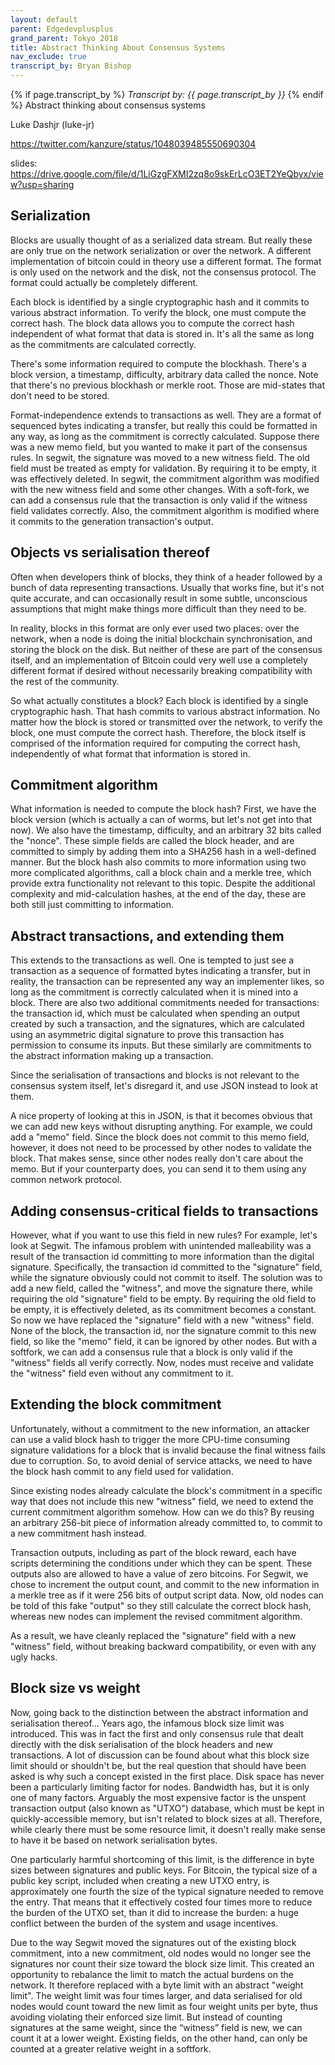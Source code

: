 ```yaml
---
layout: default
parent: Edgedevplusplus
grand_parent: Tokyo 2018
title: Abstract Thinking About Consensus Systems
nav_exclude: true
transcript_by: Bryan Bishop
---
```


{% if page.transcript_by %} <i>Transcript by:
{{ page.transcript_by }}</i> {% endif %} Abstract thinking about
consensus systems

Luke Dashjr (luke-jr)

<https://twitter.com/kanzure/status/1048039485550690304>

slides:
<https://drive.google.com/file/d/1LiGzgFXMI2zq8o9skErLcO3ET2YeQbyx/view?usp=sharing>

## Serialization

Blocks are usually thought of as a serialized data stream. But really
these are only true on the network serialization or over the network. A
different implementation of bitcoin could in theory use a different
format. The format is only used on the network and the disk, not the
consensus protocol. The format could actually be completely different.

Each block is identified by a single cryptographic hash and it commits
to various abstract information. To verify the block, one must compute
the correct hash. The block data allows you to compute the correct hash
independent of what format that data is stored in. It's all the same as
long as the commitments are calculated correctly.

There's some information required to compute the blockhash. There's a
block version, a timestamp, difficulty, arbitrary data called the nonce.
Note that there's no previous blockhash or merkle root. Those are
mid-states that don't need to be stored.

Format-independence extends to transactions as well. They are a format
of sequenced bytes indicating a transfer, but really this could be
formatted in any way, as long as the commitment is correctly calculated.
Suppose there was a new memo field, but you wanted to make it part of
the consensus rules. In segwit, the signature was moved to a new witness
field. The old field must be treated as empty for validation. By
requiring it to be empty, it was effectively deleted. In segwit, the
commitment algorithm was modified with the new witness field and some
other changes. With a soft-fork, we can add a consensus rule that the
transaction is only valid if the witness field validates correctly.
Also, the commitment algorithm is modified where it commits to the
generation transaction's output.

## Objects vs serialisation thereof

Often when developers think of blocks, they think of a header followed
by a bunch of data representing transactions. Usually that works fine,
but it's not quite accurate, and can occasionally result in some subtle,
unconscious assumptions that might make things more difficult than they
need to be.

In reality, blocks in this format are only ever used two places: over
the network, when a node is doing the initial blockchain
synchronisation, and storing the block on the disk. But neither of these
are part of the consensus itself, and an implementation of Bitcoin could
very well use a completely different format if desired without
necessarily breaking compatibility with the rest of the community.

So what actually constitutes a block? Each block is identified by a
single cryptographic hash. That hash commits to various abstract
information. No matter how the block is stored or transmitted over the
network, to verify the block, one must compute the correct hash.
Therefore, the block itself is comprised of the information required for
computing the correct hash, independently of what format that
information is stored in.

## Commitment algorithm

What information is needed to compute the block hash? First, we have the
block version (which is actually a can of worms, but let's not get into
that now). We also have the timestamp, difficulty, and an arbitrary 32
bits called the "nonce". These simple fields are called the block
header, and are committed to simply by adding them into a SHA256 hash in
a well-defined manner. But the block hash also commits to more
information using two more complicated algorithms, call a block chain
and a merkle tree, which provide extra functionality not relevant to
this topic. Despite the additional complexity and mid-calculation
hashes, at the end of the day, these are both still just committing to
information.

## Abstract transactions, and extending them

This extends to the transactions as well. One is tempted to just see a
transaction as a sequence of formatted bytes indicating a transfer, but
in reality, the transaction can be represented any way an implementer
likes, so long as the commitment is correctly calculated when it is
mined into a block. There are also two additional commitments needed for
transactions: the transaction id, which must be calculated when spending
an output created by such a transaction, and the signatures, which are
calculated using an asymmetric digital signature to prove this
transaction has permission to consume its inputs. But these similarly
are commitments to the abstract information making up a transaction.

Since the serialisation of transactions and blocks is not relevant to
the consensus system itself, let's disregard it, and use JSON instead to
look at them. <slide>

A nice property of looking at this in JSON, is that it becomes obvious
that we can add new keys without disrupting anything. For example, we
could add a "memo" field. <slide> Since the block does not commit to
this memo field, however, it does not need to be processed by other
nodes to validate the block. That makes sense, since other nodes really
don't care about the memo. But if your counterparty does, you can send
it to them using any common network protocol.

## Adding consensus-critical fields to transactions

However, what if you want to use this field in new rules? For example,
let's look at Segwit. The infamous problem with unintended malleability
was a result of the transaction id committing to more information than
the digital signature. Specifically, the transaction id committed to the
"signature" field, while the signature obviously could not commit to
itself. The solution was to add a new field, called the "witness", and
move the signature there, while requiring the old "signature" field to
be empty. By requiring the old field to be empty, it is effectively
deleted, as its commitment becomes a constant. <slide> So now we have
replaced the "signature" field with a new "witness" field. None of the
block, the transaction id, nor the signature commit to this new field,
so like the "memo" field, it can be ignored by other nodes. But with a
softfork, we can add a consensus rule that a block is only valid if the
"witness" fields all verify correctly. Now, nodes must receive and
validate the "witness" field even without any commitment to it.

## Extending the block commitment

Unfortunately, without a commitment to the new information, an attacker
can use a valid block hash to trigger the more CPU-time consuming
signature validations for a block that is invalid because the final
witness fails due to corruption. So, to avoid denial of service attacks,
we need to have the block hash commit to any field used for validation.

Since existing nodes already calculate the block's commitment in a
specific way that does not include this new "witness" field, we need to
extend the current commitment algorithm somehow. How can we do this? By
reusing an arbitrary 256-bit piece of information already committed to,
to commit to a new commitment hash instead.

Transaction outputs, including as part of the block reward, each have
scripts determining the conditions under which they can be spent. These
outputs also are allowed to have a value of zero bitcoins. For Segwit,
we chose to increment the output count, and commit to the new
information in a merkle tree as if it were 256 bits of output script
data. Now, old nodes can be told of this fake "output" so they still
calculate the correct block hash, whereas new nodes can implement the
revised commitment algorithm.

As a result, we have cleanly replaced the "signature" field with a new
"witness" field, without breaking backward compatibility, or even with
any ugly hacks.

## Block size vs weight

Now, going back to the distinction between the abstract information and
serialisation thereof... Years ago, the infamous block size limit was
introduced. This was in fact the first and only consensus rule that
dealt directly with the disk serialisation of the block headers and new
transactions. A lot of discussion can be found about what this block
size limit should or shouldn't be, but the real question that should
have been asked is why such a concept existed in the first place. Disk
space has never been a particularly limiting factor for nodes. Bandwidth
has, but it is only one of many factors. Arguably the most expensive
factor is the unspent transaction output (also known as "UTXO")
database, which must be kept in quickly-accessible memory, but isn't
related to block sizes at all. Therefore, while clearly there must be
some resource limit, it doesn't really make sense to have it be based on
network serialisation bytes.

One particularly harmful shortcoming of this limit, is the difference in
byte sizes between signatures and public keys. For Bitcoin, the typical
size of a public key script, included when creating a new UTXO entry, is
approximately one fourth the size of the typical signature needed to
remove the entry. That means that it effectively costed four times more
to reduce the burden of the UTXO set, than it did to increase the
burden: a huge conflict between the burden of the system and usage
incentives.

Due to the way Segwit moved the signatures out of the existing block
commitment, into a new commitment, old nodes would no longer see the
signatures nor count their size toward the block size limit. This
created an opportunity to rebalance the limit to match the actual
burdens on the network. It therefore replaced with a byte limit with an
abstract "weight limit". The weight limit was four times larger, and
data serialised for old nodes would count toward the new limit as four
weight units per byte, thus avoiding violating their enforced size
limit. But instead of counting signatures at the same weight, since the
“witness” field is new, we can count it at a lower weight. Existing
fields, on the other hand, can only be counted at a greater relative
weight in a softfork.
